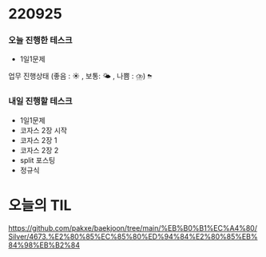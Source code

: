 # 220925

### 오늘 진행한 테스크

- 1일1문제

업무 진행상태 (좋음 : ☀ , 보통: 🌤 , 나쁨 : ⛈)
`⛈`

### 내일 진행할 테스크

- 1일1문제
- 코자스 2장 시작
- 코자스 2장 1
- 코자스 2장 2
- split 포스팅
- 정규식

# 오늘의 TIL

https://github.com/pakxe/baekjoon/tree/main/%EB%B0%B1%EC%A4%80/Silver/4673.%E2%80%85%EC%85%80%ED%94%84%E2%80%85%EB%84%98%EB%B2%84
